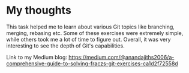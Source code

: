 # My thoughts

This task helped me to learn about various Git topics like branching, merging, 
rebasing etc. Some of these exercises were extremely simple, while others took
me a lot of time to figure out. Overall, it was very interesting to see the
depth of Git's capabilities.

Link to my Medium blog:
https://medium.com/@anandajiths2006/a-comprehensive-guide-to-solving-fraczs-git-exercises-ca1d2f72558d 
